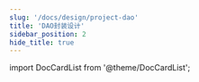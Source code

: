 ```yaml
---
slug: '/docs/design/project-dao'
title: 'DAO封装设计'
sidebar_position: 2
hide_title: true
---
```


import DocCardList from '@theme/DocCardList';

<DocCardList />
